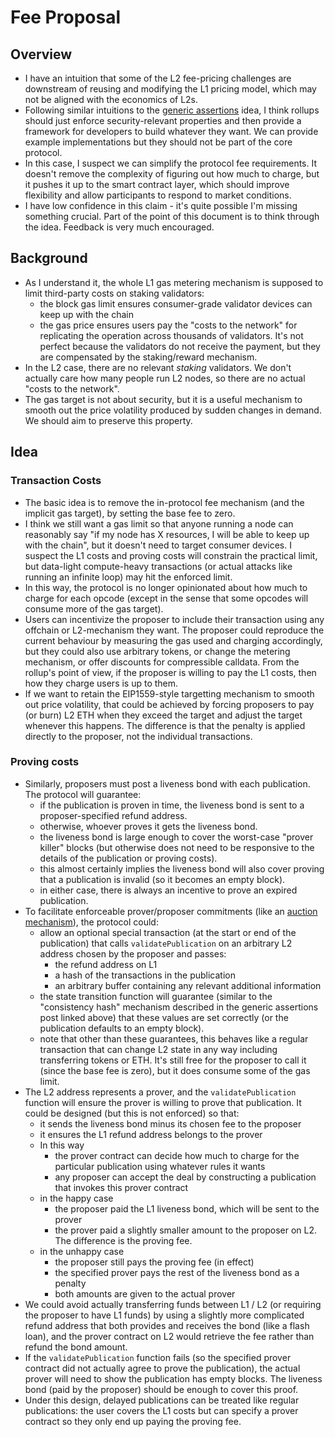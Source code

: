 # Fee Proposal

## Overview

- I have an intuition that some of the L2 fee-pricing challenges are downstream of reusing and modifying the L1 pricing model, which may not be aligned with the economics of L2s.
- Following similar intuitions to the [generic assertions](https://github.com/OpenZeppelin/minimal-rollup/pull/123) idea, I think rollups should just enforce security-relevant properties and then provide a framework for developers to build whatever they want. We can provide example implementations but they should not be part of the core protocol.
- In this case, I suspect we can simplify the protocol fee requirements. It doesn't remove the complexity of figuring out how much to charge, but it pushes it up to the smart contract layer, which should improve flexibility and allow participants to respond to market conditions. 
- I have low confidence in this claim - it's quite possible I'm missing something crucial. Part of the point of this document is to think through the idea. Feedback is very much encouraged.

## Background

- As I understand it, the whole L1 gas metering mechanism is supposed to limit third-party costs on staking validators:
   - the block gas limit ensures consumer-grade validator devices can keep up with the chain
   - the gas price ensures users pay the "costs to the network" for replicating the operation across thousands of validators. It's not perfect because the validators do not receive the payment, but they are compensated by the staking/reward mechanism.
- In the L2 case, there are no relevant _staking_ validators. We don't actually care how many people run L2 nodes, so there are no actual "costs to the network".
- The gas target is not about security, but it is a useful mechanism to smooth out the price volatility produced by sudden changes in demand. We should aim to preserve this property.

## Idea

### Transaction Costs

- The basic idea is to remove the in-protocol fee mechanism (and the implicit gas target), by setting the base fee to zero.
- I think we still want a gas limit so that anyone running a node can reasonably say "if my node has X resources, I will be able to keep up with the chain", but it doesn't need to target consumer devices. I suspect the L1 costs and proving costs will constrain the practical limit, but data-light compute-heavy transactions (or actual attacks like running an infinite loop) may hit the enforced limit.
- In this way, the protocol is no longer opinionated about how much to charge for each opcode (except in the sense that some opcodes will consume more of the gas target).
- Users can incentivize the proposer to include their transaction using any offchain or L2-mechanism they want. The proposer could reproduce the current behaviour by measuring the gas used and charging accordingly, but they could also use arbitrary tokens, or change the metering mechanism, or offer discounts for compressible calldata. From the rollup's point of view, if the proposer is willing to pay the L1 costs, then how they charge users is up to them.
- If we want to retain the EIP1559-style targetting mechanism to smooth out price volatility, that could be achieved by forcing proposers to pay (or burn) L2 ETH when they exceed the target and adjust the target whenever this happens. The difference is that the penalty is applied directly to the proposer, not the individual transactions.

### Proving costs

- Similarly, proposers must post a liveness bond with each publication. The protocol will guarantee:
    - if the publication is proven in time, the liveness bond is sent to a proposer-specified refund address.
    - otherwise, whoever proves it gets the liveness bond.
    - the liveness bond is large enough to cover the worst-case "prover killer" blocks (but otherwise does not need to be responsive to the details of the publication or proving costs).
    - this almost certainly implies the liveness bond will also cover proving that a publication is invalid (so it becomes an empty block). 
    - in either case, there is always an incentive to prove an expired publication.
- To facilitate enforceable prover/proposer commitments (like an [auction mechanism](https://github.com/OpenZeppelin/minimal-rollup/blob/main/src/protocol/BaseProverManager.sol)), the protocol could:
    - allow an optional special transaction (at the start or end of the publication) that calls `validatePublication` on an arbitrary L2 address chosen by the proposer and passes:
        - the refund address on L1 
        - a hash of the transactions in the publication
        - an arbitrary buffer containing any relevant additional information
    - the state transition function will guarantee (similar to the "consistency hash" mechanism described in the generic assertions post linked above) that these values are set correctly (or the publication defaults to an empty block).
    - note that other than these guarantees, this behaves like a regular transaction that can change L2 state in any way including transferring tokens or ETH. It's still free for the proposer to call it (since the base fee is zero), but it does consume some of the gas limit.
- The L2 address represents a prover, and the `validatePublication` function will ensure the prover is willing to prove that publication. It could be designed (but this is not enforced) so that:
  - it sends the liveness bond minus its chosen fee to the proposer
  - it ensures the L1 refund address belongs to the prover
  - In this way
    - the prover contract can decide how much to charge for the particular publication using whatever rules it wants
    - any proposer can accept the deal by constructing a publication that invokes this prover contract
  - in the happy case
    - the proposer paid the L1 liveness bond, which will be sent to the prover
    - the prover paid a slightly smaller amount to the proposer on L2. The difference is the proving fee.
  - in the unhappy case
    - the proposer still pays the proving fee (in effect)
    - the specified prover pays the rest of the liveness bond as a penalty
    - both amounts are given to the actual prover
- We could avoid actually transferring funds between L1 / L2 (or requiring the proposer to have L1 funds) by using a slightly more complicated refund address that both provides and receives the bond (like a flash loan), and the prover contract on L2 would retrieve the fee rather than refund the bond amount.
- If the `validatePublication` function fails (so the specified prover contract did not actually agree to prove the publication), the actual prover will need to show the publication has empty blocks. The liveness bond (paid by the proposer) should be enough to cover this proof.
- Under this design, delayed publications can be treated like regular publications: the user covers the L1 costs but can specify a prover contract so they only end up paying the proving fee.

